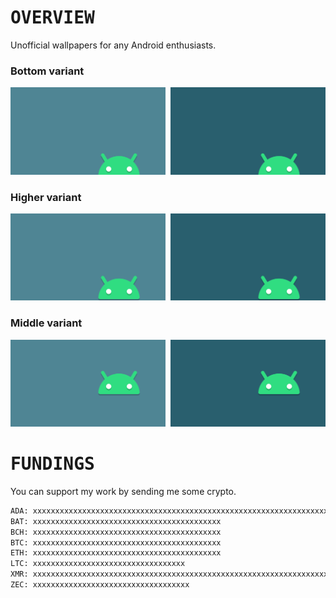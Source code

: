 # <samp>OVERVIEW</samp>

Unofficial wallpapers for any Android enthusiasts.

### Bottom variant

<a href="src/android-bottom-bright.png"><img src="src/android-bottom-bright.svg" width="49.25%"/></a><a><img src="assets/none.png" width="1.5%"/></a><a href="src/android-bottom-darken.png"><img src="src/android-bottom-darken.svg" width="49.25%"/></a>

### Higher variant

<a href="src/android-higher-bright.png"><img src="src/android-higher-bright.svg" width="49.25%"/></a><a><img src="assets/none.png" width="1.5%"/></a><a href="src/android-higher-darken.png"><img src="src/android-higher-darken.svg" width="49.25%"/></a>

### Middle variant

<a href="src/android-middle-bright.png"><img src="src/android-middle-bright.svg" width="49.25%"/></a><a><img src="assets/none.png" width="1.5%"/></a><a href="src/android-middle-darken.png"><img src="src/android-middle-darken.svg" width="49.25%"/></a>

# <samp>FUNDINGS</samp>

You can support my work by sending me some crypto.

```txt
ADA: xxxxxxxxxxxxxxxxxxxxxxxxxxxxxxxxxxxxxxxxxxxxxxxxxxxxxxxxxxxxxxxxxxxxxxxxxxxxxxxxxxxxxxxxxxxxxxxxxxxxxxx
BAT: xxxxxxxxxxxxxxxxxxxxxxxxxxxxxxxxxxxxxxxxxx
BCH: xxxxxxxxxxxxxxxxxxxxxxxxxxxxxxxxxxxxxxxxxx
BTC: xxxxxxxxxxxxxxxxxxxxxxxxxxxxxxxxxxxxxxxxxx
ETH: xxxxxxxxxxxxxxxxxxxxxxxxxxxxxxxxxxxxxxxxxx
LTC: xxxxxxxxxxxxxxxxxxxxxxxxxxxxxxxxxx
XMR: xxxxxxxxxxxxxxxxxxxxxxxxxxxxxxxxxxxxxxxxxxxxxxxxxxxxxxxxxxxxxxxxxxxxxxxxxxxxxxxxxxxxxxxxxxxxxxx
ZEC: xxxxxxxxxxxxxxxxxxxxxxxxxxxxxxxxxxx
```
